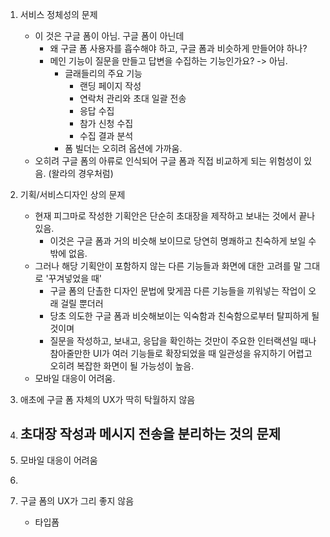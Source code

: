 1. 서비스 정체성의 문제
	- 이 것은 구글 폼이 아님. 구글 폼이 아닌데 
		- 왜 구글 폼 사용자를 흡수해야 하고, 구글 폼과 비슷하게 만들어야 하나?
		- 메인 기능이 질문을 만들고 답변을 수집하는 기능인가요? -> 아님.
			- 글래들리의 주요 기능
				- 랜딩 페이지 작성
				- 연락처 관리와 초대 일괄 전송
				- 응답 수집
				- 참가 신청 수집
				- 수집 결과 분석
			- 폼 빌더는 오히려 옵션에 가까움. 
	- 오히려 구글 폼의 아류로 인식되어 구글 폼과 직접 비교하게 되는 위험성이 있음. (왈라의 경우처럼)
2. 기획/서비스디자인 상의 문제
	- 현재 피그마로 작성한 기획안은 단순히 초대장을 제작하고 보내는 것에서 끝나 있음.
		- 이것은 구글 폼과 거의 비슷해 보이므로 당연히 명쾌하고 친숙하게 보일 수 밖에 없음.
	- 그러나 해당 기획안이 포함하지 않는 다른 기능들과 화면에 대한 고려를 말 그대로 '꾸겨넣었을 때'
		- 구글 폼의 단촐한 디자인 문법에 맞게끔 다른 기능들을 끼워넣는 작업이 오래 걸릴 뿐더러
		- 당초 의도한 구글 폼과 비슷해보이는 익숙함과 친숙함으로부터 탈피하게 될 것이며
		- 질문을 작성하고, 보내고, 응답을 확인하는 것만이 주요한 인터랙션일 때나 참아줄만한 UI가 여러 기능들로 확장되었을 때 일관성을 유지하기 어렵고 오히려 복잡한 화면이 될 가능성이 높음.
	- 모바일 대응이 어려움.
3. 애초에 구글 폼 자체의 UX가 딱히 탁월하지 않음
4. 초대장 작성과 메시지 전송을 분리하는 것의 문제
	- 

3. 모바일 대응이 어려움
4. 
5. 구글 폼의 UX가 그리 좋지 않음
	- 타입폼
